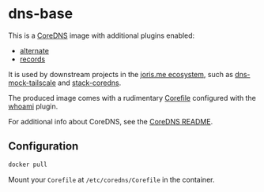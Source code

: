 # dns-base
This is a [CoreDNS](https://coredns.io/) image with additional plugins enabled:
- [alternate](https://coredns.io/explugins/alternate/)
- [records](https://coredns.io/explugins/alternate/)

It is used by downstream projects in the [joris.me ecosystem](https://github.com/joris-me), such as [dns-mock-tailscale](https://github.com/joris-me/dns-mock-tailscale) and [stack-coredns](https://github.com/joris-me/stack-coredns).

The produced image comes with a rudimentary [Corefile](/dns-base/Corefile) configured with the [whoami](https://coredns.io/plugins/whoami/) plugin.

For additional info about CoreDNS, see the [CoreDNS README](coredns/README.md).

## Configuration
```bash
docker pull 

```
Mount your `Corefile` at `/etc/coredns/Corefile` in the container.
